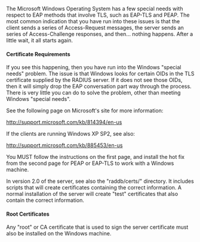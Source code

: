 The Microsoft Windows Operating System has a few special needs with respect to EAP methods that involve TLS, such as EAP-TLS and PEAP.  The most common indication that you have run into these issues is that the client sends a series of Access-Request messages, the server sends an series of Access-Challenge responses, and then... nothing happens. After a little wait, it all starts again.

#### Certificate Requirements

If you see this happening, then you have run into the Windows "special needs" problem.  The issue is that Windows looks for certain OIDs in the TLS certificate supplied by the RADIUS server.  If it does not see those OIDs, then it will simply drop the EAP conversation part way through the process.  There is very little you can do to solve the problem, other than meeting Windows "special needs".

See the following page on Microsoft's site for more information:

http://support.microsoft.com/kb/814394/en-us

If the clients are running Windows XP SP2, see also:

http://support.microsoft.com/kb/885453/en-us

You MUST follow the instructions on the first page, and install the hot fix from the second page for PEAP or EAP-TLS to work with a Windows machine.

In version 2.0 of the server, see also the "raddb/certs/" directory.  It includes scripts that will create certificates containing the correct information.  A normal installation of the server will create "test" certificates that also contain the correct information.

#### Root Certificates

Any "root" or CA certificate that is used to sign the server certificate must also be installed on the Windows machine.